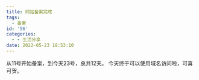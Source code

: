 ```yaml
---
title: 网站备案完成
tags:
  - 备案
id: '56'
categories:
  - - 生活分享
date: 2022-05-23 18:53:10
---
```


从11号开始备案，到今天23号，总共12天。 今天终于可以使用域名访问啦，可喜可贺。